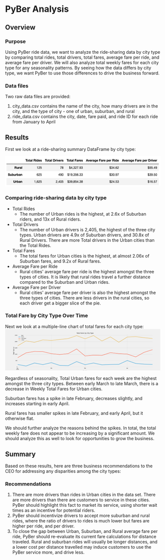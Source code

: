 # PyBer Analysis

## Overview

### Purpose
Using PyBer ride data, we want to analyze the ride-sharing data by city type by comparing total rides, total drivers, total fares, average fare per ride, and average fare per driver. We will also analyze total weekly fares for each city type for any seasonality patterns. By seeing how the data differs by city type, we want PyBer to use those differences to drive the business forward. 

### Data files
Two raw data files are provided:
1. city_data.csv contains the name of the city, how many drivers are in the city, and the type of city - one of urban, suburban, and rural
2. ride_data.csv contains the city, date, fare paid, and ride ID for each ride from January to April

## Results

First we look at a ride-sharing summary DataFrame by city type:

![PyBer Summary DataFrame](Resources/PyBer_Summary_df.png)

### Comparing ride-sharing data by city type
- Total Rides
    - The number of Urban rides is the highest, at 2.6x of Suburban riders, and 13x of Rural riders.
- Total Drivers
    - The number of Urban drivers is 2,405, the highest of the three city types. Urban drivers are 4.9x of Suburban drivers, and 30.8x of Rural Drivers. There are more Total drivers in the Urban cities than the Total Rides.
- Total Fares
    - The total fares for Urban cities is the highest, at almost 2.06x of Suburban fares, and 9.2x of Rural fares.
- Average Fare per Ride
    - Rural cities' average fare per ride is the highest amongst the three types of cities. It is likely that rural rides travel a further distance compared to the Suburban and Urban rides. 
- Average Fare per Driver
    - Rural cities' average fare per driver is also the highest amongst the three types of cities. There are less drivers in the rural cities, so each driver get a bigger slice of the pie. 

### Total Fare by City Type Over Time
Next we look at a multiple-line chart of total fares for each city type:
![PyBer Summary DataFrame](Resources/PyBer_fare_summary.png)

Regardless of seasonality, Total Urban fares for each week are the highest amongst the three city types. Between early March to late March, there is a decrease in Weekly Total Fares for Urban cities.

Suburban fares has a spike in late February, decreases slightly, and increases starting in early April. 

Rural fares has smaller spikes in late February, and early April, but it otherwise flat. 

We should further analyze the reasons behind the spikes. In total, the total weekly fare does not appear to be increasing by a significant amount. We should analyze this as well to look for opportunities to grow the business. 


## Summary

Based on these results, here are three business recommendations to the CEO for addressing any disparities among the city types:

### Recommendations
1. There are more drivers than rides in Urban cities in the data set. There are more drivers than there are customers to service in these cities. PyBer should highlight this fact to market its service, using shorter wait times as an incentive for potential riders. 
2. PyBer should incentivize drivers to accept more suburban and rural rides, where the ratio of drivers to rides is much lower but fares are higher per ride, and per driver. 
3. To close the gap between Urban, Suburban, and Rural average fare per ride, PyBer should re-evaluate its current fare calculations for distance traveled. Rural and suburban rides will usually be longer distances, and a lower cost per distance travelled may induce customers to use the PyBer service more, and drive less. 